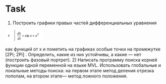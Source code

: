 # Task 
1. Построить графики правых частей дифференциальных уравнения 

<img src="https://github.com/paveldat/University/blob/main/Rand%20Model%20Designer/2%20Lab/img/1.png">

как функций от x и пометить на графиках особые точки на промежутке [2Pi; 2Pi] . Определить, какие из них устойчивы, а какие — нет (построить фазовый портрет).
2) Написать программу поиска корней функции одной переменной на языке MVL. Использовать глобальные и локальные методы поиска: на первом этапе метод деления отрезка пополам, на втором этапе— метод ложного положения.
